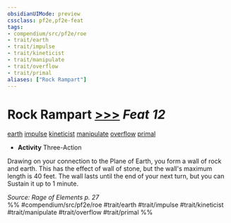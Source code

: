 ```yaml
---
obsidianUIMode: preview
cssclass: pf2e,pf2e-feat
tags:
- compendium/src/pf2e/roe
- trait/earth
- trait/impulse
- trait/kineticist
- trait/manipulate
- trait/overflow
- trait/primal
aliases: ["Rock Rampart"]
---
```

# Rock Rampart  [>>>](chapter-9-playing-the-game.md#Actions "Three-Action") *Feat 12*  
[earth](earth.md "Earth Energy & Element Trait")  [impulse](impulse-roe.md "Impulse Action & Ability Trait")  [kineticist](kineticist-roe.md "Kineticist Class Trait")  [manipulate](manipulate.md "Manipulate General Trait")  [overflow](overflow-roe.md "Overflow Action & Ability Trait")  [primal](primal.md "Primal Tradition Trait")  

- **Activity** Three-Action

Drawing on your connection to the Plane of Earth, you form a wall of rock and earth. This has the effect of wall of stone, but the wall's maximum length is 40 feet. The wall lasts until the end of your next turn, but you can Sustain it up to 1 minute.

*Source: Rage of Elements p. 27*  
%% #compendium/src/pf2e/roe #trait/earth #trait/impulse #trait/kineticist #trait/manipulate #trait/overflow #trait/primal %%